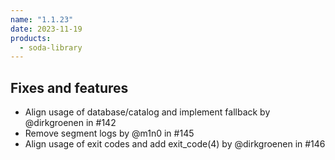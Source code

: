 ```yaml
---
name: "1.1.23"
date: 2023-11-19
products:
  - soda-library
---
```


## Fixes and features

* Align usage of database/catalog and implement fallback by @dirkgroenen in #142
* Remove segment logs by @m1n0 in #145
* Align usage of exit codes and add exit_code(4) by @dirkgroenen in #146
